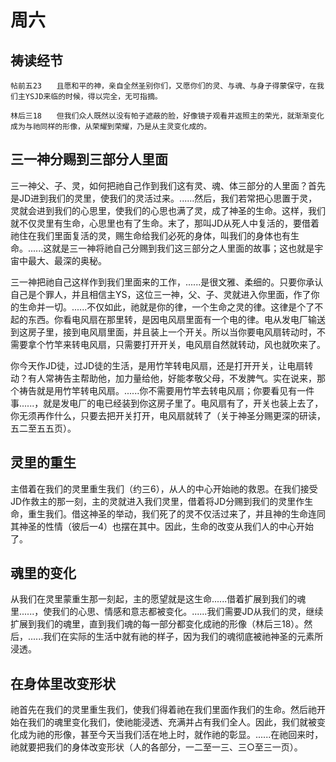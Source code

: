 # 周六

## 祷读经节
```
帖前五23　　且愿和平的神，亲自全然圣别你们，又愿你们的灵、与魂、与身子得蒙保守，在我们主YSJD来临的时候，得以完全，无可指摘。

林后三18　　但我们众人既然以没有帕子遮蔽的脸，好像镜子观看并返照主的荣光，就渐渐变化成为与祂同样的形像，从荣耀到荣耀，乃是从主灵变化成的。
```
## 三一神分赐到三部分人里面

三一神父、子、灵，如何把祂自己作到我们这有灵、魂、体三部分的人里面？首先是JD进到我们的灵里，使我们的灵活过来。......然后，我们若常把心思置于灵，灵就会进到我们的心思里，使我们的心思也满了灵，成了神圣的生命。这样，我们就不仅灵里有生命，心思里也有了生命。末了，那叫JD从死人中复活的，要借着祂住在我们里面复活的灵，赐生命给我们必死的身体，叫我们的身体也有生命。......这就是三一神将祂自己分赐到我们这三部分之人里面的故事；这也就是宇宙中最大、最深的奥秘。

三一神把祂自己这样作到我们里面来的工作，......是很文雅、柔细的。只要你承认自己是个罪人，并且相信主YS，这位三一神，父、子、灵就进入你里面，作了你的生命并一切。......不仅如此，祂就是你的律，一个生命之灵的律。这律是个了不起的东西。你看电风扇在那里转，是因电风扇里面有一个电的律。电从发电厂输送到这房子里，接到电风扇里面，并且装上一个开关。所以当你要电风扇转动时，不需要拿个竹竿来转电风扇，只需要打开开关，电风扇自然就转动，风也就吹来了。

你今天作JD徒，过JD徒的生活，是用竹竿转电风扇，还是打开开关，让电扇转动？有人常祷告主帮助他，加力量给他，好能孝敬父母，不发脾气。实在说来，那个祷告就是用竹竿转电风扇。......你不需要用竹竿去转电风扇；你要看见有一件事......，就是发电厂的电已经装到你这房子里了。电风扇有了，开关也装上去了，你无须再作什么，只要去把开关打开，电风扇就转了（关于神圣分赐更深的研读，五二至五五页）。

## 灵里的重生

主借着在我们的灵里重生我们（约三6），从人的中心开始祂的救恩。在我们接受JD作救主的那一刻，主的灵就进入我们灵里，借着将JD分赐到我们的灵里作生命，重生我们。借这神圣的举动，我们死了的灵不仅活过来了，并且神的生命连同其神圣的性情（彼后一4）也摆在其中。因此，生命的改变从我们人的中心开始了。

## 魂里的变化

从我们在灵里蒙重生那一刻起，主的愿望就是这生命......借着扩展到我们的魂里......，使我们的心思、情感和意志都被变化。......我们需要JD从我们的灵，继续扩展到我们的魂里，直到我们魂的每一部分都变化成祂的形像（林后三18）。然后，......我们在实际的生活中就有祂的样子，因为我们的魂彻底被祂神圣的元素所浸透。

## 在身体里改变形状

祂首先在我们的灵里重生我们，使我们得着祂在我们里面作我们的生命。然后祂开始在我们的魂里变化我们，使祂能浸透、充满并占有我们全人。因此，我们就被变化成为祂的形像，甚至今天当我们活在地上时，就作祂的彰显。......在祂回来时，祂就要把我们的身体改变形状（人的各部分，一二至一三、三○至三一页）。
